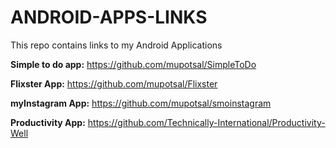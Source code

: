 # ANDROID-APPS-LINKS
This repo contains links to my  Android Applications 

**Simple to do app:**
https://github.com/mupotsal/SimpleToDo

**Flixster App:**
https://github.com/mupotsal/Flixster

**myInstagram App:**
https://github.com/mupotsal/smoinstagram

**Productivity App:**
https://github.com/Technically-International/Productivity-Well

